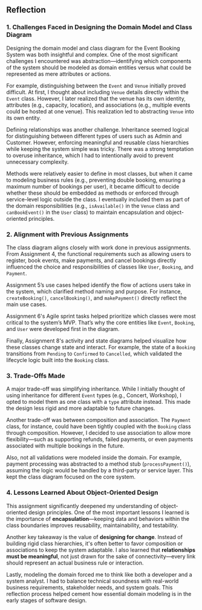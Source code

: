 ## Reflection 

### 1. Challenges Faced in Designing the Domain Model and Class Diagram

Designing the domain model and class diagram for the Event Booking System was both insightful and complex. One of the most significant challenges I encountered was abstraction—identifying which components of the system should be modeled as domain entities versus what could be represented as mere attributes or actions.

For example, distinguishing between the `Event` and `Venue` initially proved difficult. At first, I thought about including `Venue` details directly within the `Event` class. However, I later realized that the venue has its own identity, attributes (e.g., capacity, location), and associations (e.g., multiple events could be hosted at one venue). This realization led to abstracting `Venue` into its own entity.

Defining relationships was another challenge. Inheritance seemed logical for distinguishing between different types of users such as Admin and Customer. However, enforcing meaningful and reusable class hierarchies while keeping the system simple was tricky. There was a strong temptation to overuse inheritance, which I had to intentionally avoid to prevent unnecessary complexity.

Methods were relatively easier to define in most classes, but when it came to modeling business rules (e.g., preventing double booking, ensuring a maximum number of bookings per user), it became difficult to decide whether these should be embedded as methods or enforced through service-level logic outside the class. I eventually included them as part of the domain responsibilities (e.g., `isAvailable()` in the `Venue` class and `canBookEvent()` in the `User` class) to maintain encapsulation and object-oriented principles.

### 2. Alignment with Previous Assignments

The class diagram aligns closely with work done in previous assignments. From Assignment 4, the functional requirements such as allowing users to register, book events, make payments, and cancel bookings directly influenced the choice and responsibilities of classes like `User`, `Booking`, and `Payment`.

Assignment 5’s use cases helped identify the flow of actions users take in the system, which clarified method naming and purpose. For instance, `createBooking()`, `cancelBooking()`, and `makePayment()` directly reflect the main use cases.

Assignment 6's Agile sprint tasks helped prioritize which classes were most critical to the system’s MVP. That’s why the core entities like `Event`, `Booking`, and `User` were developed first in the diagram.

Finally, Assignment 8's activity and state diagrams helped visualize how these classes change state and interact. For example, the state of a `Booking` transitions from `Pending` to `Confirmed` to `Cancelled`, which validated the lifecycle logic built into the `Booking` class.

### 3. Trade-Offs Made

A major trade-off was simplifying inheritance. While I initially thought of using inheritance for different `Event` types (e.g., Concert, Workshop), I opted to model them as one class with a `type` attribute instead. This made the design less rigid and more adaptable to future changes.

Another trade-off was between composition and association. The `Payment` class, for instance, could have been tightly coupled with the `Booking` class through composition. However, I decided to use association to allow more flexibility—such as supporting refunds, failed payments, or even payments associated with multiple bookings in the future.

Also, not all validations were modeled inside the domain. For example, payment processing was abstracted to a method stub (`processPayment()`), assuming the logic would be handled by a third-party or service layer. This kept the class diagram focused on the core system.

### 4. Lessons Learned About Object-Oriented Design

This assignment significantly deepened my understanding of object-oriented design principles. One of the most important lessons I learned is the importance of **encapsulation**—keeping data and behaviors within the class boundaries improves reusability, maintainability, and testability.

Another key takeaway is the value of **designing for change**. Instead of building rigid class hierarchies, it's often better to favor composition or associations to keep the system adaptable. I also learned that **relationships must be meaningful**, not just drawn for the sake of connectivity—every link should represent an actual business rule or interaction.

Lastly, modeling the domain forced me to think like both a developer and a system analyst. I had to balance technical soundness with real-world business requirements, stakeholder needs, and system goals. This reflection process helped cement how essential domain modeling is in the early stages of software design.

